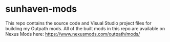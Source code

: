 # sunhaven-mods
This repo contains the source code and Visual Studio project files for building my Outpath mods.  All of the built mods in this repo are available on Nexus Mods here: https://www.nexusmods.com/outpath/mods/
